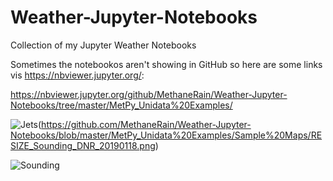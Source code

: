 # Weather-Jupyter-Notebooks
Collection of my Jupyter Weather Notebooks

Sometimes the notebookos aren't showing in GitHub so here are some links vis https://nbviewer.jupyter.org/:

https://nbviewer.jupyter.org/github/MethaneRain/Weather-Jupyter-Notebooks/tree/master/MetPy_Unidata%20Examples/



![Jets](https://github.com/MethaneRain/Weather-Jupyter-Notebooks/blob/master/MetPy_Unidata%20Examples/Sample%20Maps/RESIZE_250mb_Heights_Winds_2019_01_18_12Z.png)(https://github.com/MethaneRain/Weather-Jupyter-Notebooks/blob/master/MetPy_Unidata%20Examples/Sample%20Maps/RESIZE_Sounding_DNR_20190118.png)

![Sounding](https://github.com/MethaneRain/Weather-Jupyter-Notebooks/blob/master/MetPy_Unidata%20Examples/Sample%20Maps/RESIZE_Sounding_DNR_20190118.png)
